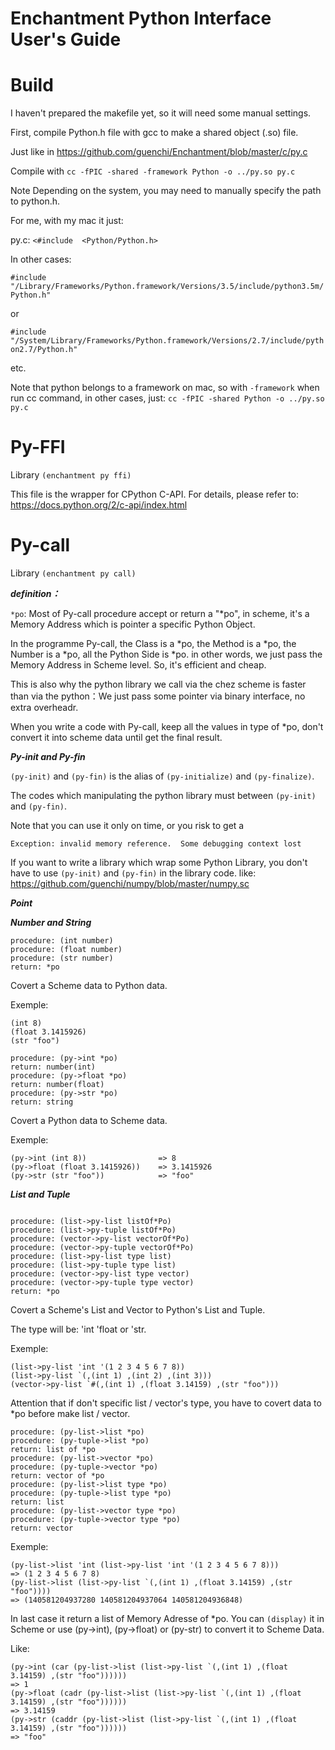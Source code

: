 # Enchantment Python Interface User's Guide

# Build

I haven't prepared the makefile yet, so it will need some manual settings.

First, compile Python.h file with gcc to make a shared object (.so) file.

Just like in https://github.com/guenchi/Enchantment/blob/master/c/py.c 

Compile with `cc -fPIC -shared -framework Python -o ../py.so py.c`

Note Depending on the system, you may need to manually specify the path to python.h.

For me, with my mac it just:

py.c: `<#include  <Python/Python.h>`

In other cases:

`#include "/Library/Frameworks/Python.framework/Versions/3.5/include/python3.5m/Python.h"`

or

`#include "/System/Library/Frameworks/Python.framework/Versions/2.7/include/python2.7/Python.h"`

etc.

Note that python belongs to a framework on mac, so with `-framework` when run cc command, in other cases, just: `cc -fPIC -shared Python -o ../py.so py.c`


# Py-FFI

Library `(enchantment py ffi)`

This file is the wrapper for CPython C-API. For details, please refer to: https://docs.python.org/2/c-api/index.html


# Py-call

Library `(enchantment py call)`

***definition：***

`*po`: Most of Py-call procedure accept or return a "*po", in scheme, it's a Memory Address which is pointer a specific Python Object.

In the programme Py-call, the Class is a *po, the Method is a *po, the Number is a *po, all the Python Side is *po. in other words, we just pass the Memory Address in Scheme level. So, it's efficient and cheap.

This is also why the python library we call via the chez scheme is faster than via the python：We just pass some pointer via binary interface, no extra overheadr.

When you write a code with Py-call, keep all the values in type of *po, don't convert it into scheme data until get the final result.

***Py-init and Py-fin***

`(py-init)` and `(py-fin)` is the alias of `(py-initialize)` and `(py-finalize)`.
 
The codes which manipulating the python library must between `(py-init)` and `(py-fin)`.

Note that you can use it only on time, or you risk to get a 

`Exception: invalid memory reference.  Some debugging context lost`

If you want to write a library which wrap some Python Library, you don't have to use `(py-init)` and `(py-fin)` in the library code. like: https://github.com/guenchi/numpy/blob/master/numpy.sc


***Point***




***Number and String***

```
procedure: (int number)
procedure: (float number)
procedure: (str number)
return: *po
```

Covert a Scheme data to Python data.

Exemple:
```
(int 8)
(float 3.1415926)
(str "foo")
```

```
procedure: (py->int *po)
return: number(int)
procedure: (py->float *po)
return: number(float)
procedure: (py->str *po)
return: string
```

Covert a Python data to Scheme data.

Exemple:
```
(py->int (int 8))                => 8
(py->float (float 3.1415926))    => 3.1415926
(py->str (str "foo"))            => "foo"
```

***List and Tuple***

```

procedure: (list->py-list listOf*Po)
procedure: (list->py-tuple listOf*Po)
procedure: (vector->py-list vectorOf*Po)
procedure: (vector->py-tuple vectorOf*Po)
procedure: (list->py-list type list)
procedure: (list->py-tuple type list)
procedure: (vector->py-list type vector)
procedure: (vector->py-tuple type vector)
return: *po
```

Covert a Scheme's List and Vector to Python's List and Tuple.

The type will be: 'int 'float or 'str.

Exemple:
```
(list->py-list 'int '(1 2 3 4 5 6 7 8))
(list->py-list `(,(int 1) ,(int 2) ,(int 3)))
(vector->py-list `#(,(int 1) ,(float 3.14159) ,(str "foo")))
```
Attention that if don't specific list / vector's type, you have to covert data to *po before make list / vector.

```
procedure: (py-list->list *po)
procedure: (py-tuple->list *po)
return: list of *po
procedure: (py-list->vector *po)
procedure: (py-tuple->vector *po)
return: vector of *po
procedure: (py-list->list type *po)
procedure: (py-tuple->list type *po)
return: list
procedure: (py-list->vector type *po)
procedure: (py-tuple->vector type *po)
return: vector
```

Exemple:
```
(py-list->list 'int (list->py-list 'int '(1 2 3 4 5 6 7 8)))
=> (1 2 3 4 5 6 7 8)
(py-list->list (list->py-list `(,(int 1) ,(float 3.14159) ,(str "foo"))))
=> (140581204937280 140581204937064 140581204936848)
```
In last case it return a list of Memory Adresse of *po. You can `(display)` it in Scheme or use (py->int), (py->float) or (py-str) to convert it to Scheme Data.

Like:
```
(py->int (car (py-list->list (list->py-list `(,(int 1) ,(float 3.14159) ,(str "foo"))))))
=> 1
(py->float (cadr (py-list->list (list->py-list `(,(int 1) ,(float 3.14159) ,(str "foo"))))))
=> 3.14159
(py->str (caddr (py-list->list (list->py-list `(,(int 1) ,(float 3.14159) ,(str "foo"))))))
=> "foo"
```